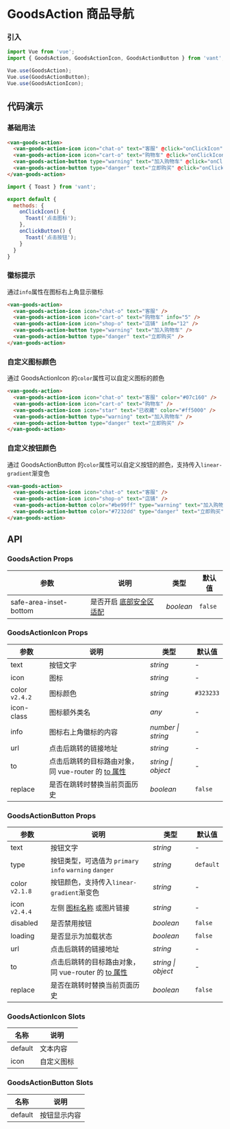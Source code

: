 # GoodsAction 商品导航

### 引入

```js
import Vue from 'vue';
import { GoodsAction, GoodsActionIcon, GoodsActionButton } from 'vant';

Vue.use(GoodsAction);
Vue.use(GoodsActionButton);
Vue.use(GoodsActionIcon);
```

## 代码演示

### 基础用法

```html
<van-goods-action>
  <van-goods-action-icon icon="chat-o" text="客服" @click="onClickIcon" />
  <van-goods-action-icon icon="cart-o" text="购物车" @click="onClickIcon" />
  <van-goods-action-button type="warning" text="加入购物车" @click="onClickButton" />
  <van-goods-action-button type="danger" text="立即购买" @click="onClickButton" />
</van-goods-action>
```

```js
import { Toast } from 'vant';

export default {
  methods: {
    onClickIcon() {
      Toast('点击图标');
    },
    onClickButton() {
      Toast('点击按钮');
    }
  }
}
```

### 徽标提示

通过`info`属性在图标右上角显示徽标

```html
<van-goods-action>
  <van-goods-action-icon icon="chat-o" text="客服" />
  <van-goods-action-icon icon="cart-o" text="购物车" info="5" />
  <van-goods-action-icon icon="shop-o" text="店铺" info="12" />
  <van-goods-action-button type="warning" text="加入购物车" />
  <van-goods-action-button type="danger" text="立即购买" />
</van-goods-action>
```

### 自定义图标颜色

通过 GoodsActionIcon 的`color`属性可以自定义图标的颜色

```html
<van-goods-action>
  <van-goods-action-icon icon="chat-o" text="客服" color="#07c160" />
  <van-goods-action-icon icon="cart-o" text="购物车" />
  <van-goods-action-icon icon="star" text="已收藏" color="#ff5000" />
  <van-goods-action-button type="warning" text="加入购物车" />
  <van-goods-action-button type="danger" text="立即购买" />
</van-goods-action>
```

### 自定义按钮颜色

通过 GoodsActionButton 的`color`属性可以自定义按钮的颜色，支持传入`linear-gradient`渐变色

```html
<van-goods-action>
  <van-goods-action-icon icon="chat-o" text="客服" />
  <van-goods-action-icon icon="shop-o" text="店铺" />
  <van-goods-action-button color="#be99ff" type="warning" text="加入购物车" />
  <van-goods-action-button color="#7232dd" type="danger" text="立即购买" />
</van-goods-action>
```

## API

### GoodsAction Props

| 参数 | 说明 | 类型 | 默认值 |
|------|------|------|------|
| safe-area-inset-bottom | 是否开启 [底部安全区适配](#/zh-CN/quickstart#di-bu-an-quan-qu-gua-pei) | *boolean* | `false` |

### GoodsActionIcon Props

| 参数 | 说明 | 类型 | 默认值 |
|------|------|------|------|
| text | 按钮文字 | *string* | - |
| icon | 图标 | *string* | - |
| color `v2.4.2` | 图标颜色 | *string* | `#323233` |
| icon-class | 图标额外类名 | *any* | - |
| info | 图标右上角徽标的内容 | *number \| string* | - |
| url | 点击后跳转的链接地址 | *string* | - |
| to | 点击后跳转的目标路由对象，同 vue-router 的 [to 属性](https://router.vuejs.org/zh/api/#to) | *string \| object* | - |
| replace | 是否在跳转时替换当前页面历史 | *boolean* | `false` |

### GoodsActionButton Props

| 参数 | 说明 | 类型 | 默认值 |
|------|------|------|------|
| text | 按钮文字 | *string* | - |
| type | 按钮类型，可选值为 `primary` `info` `warning` `danger` | *string* | `default` |
| color `v2.1.8` | 按钮颜色，支持传入`linear-gradient`渐变色 | *string* | - |
| icon `v2.4.4` | 左侧 [图标名称](#/zh-CN/icon) 或图片链接 | *string* | - |
| disabled | 是否禁用按钮 | *boolean* | `false` | - |
| loading | 是否显示为加载状态 | *boolean* | `false` | - |
| url | 点击后跳转的链接地址 | *string* | - |
| to | 点击后跳转的目标路由对象，同 vue-router 的 [to 属性](https://router.vuejs.org/zh/api/#to) | *string \| object* | - |
| replace | 是否在跳转时替换当前页面历史 | *boolean* | `false` |

### GoodsActionIcon Slots

| 名称 | 说明 |
|------|------|
| default | 文本内容 |
| icon | 自定义图标 |

### GoodsActionButton Slots

| 名称 | 说明 |
|------|------|
| default | 按钮显示内容 |
